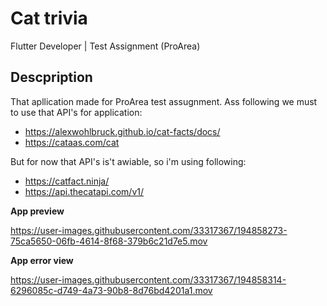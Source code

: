 # Cat trivia

Flutter Developer | Test Assignment (ProArea)

## Descpription

That apllication made for ProArea test assugnment. Ass following we must to use that API's for application:
- https://alexwohlbruck.github.io/cat-facts/docs/
- https://cataas.com/cat

But for now that API's is't awiable, so i'm using following:
- https://catfact.ninja/
- https://api.thecatapi.com/v1/

**App preview**

https://user-images.githubusercontent.com/33317367/194858273-75ca5650-06fb-4614-8f68-379b6c21d7e5.mov

**App error view**

https://user-images.githubusercontent.com/33317367/194858314-6296085c-d749-4a73-90b8-8d76bd4201a1.mov



